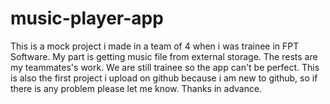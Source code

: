 # music-player-app
This is a mock project i made in a team of 4 when i was trainee in FPT Software. My part is getting music file from external storage. The rests are my teammates's work. We are still trainee so the app can't be perfect.
This is also the first project i upload on github because i am new to github, so if there is any problem please let me know. Thanks in advance.
